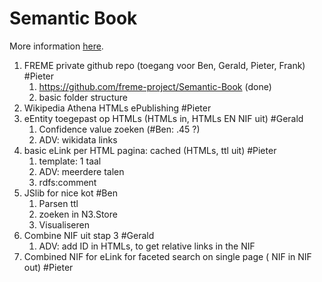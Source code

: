 # Semantic Book

More information [here](https://docs.google.com/document/d/1V9PqmbXAM1KNLfIwwRtV6De2YORC5ih-Cg-yLJYAlzM/edit#).

1. FREME private github repo (toegang voor Ben, Gerald, Pieter, Frank) #Pieter
    1. https://github.com/freme-project/Semantic-Book (done)
    2. basic folder structure
2. Wikipedia Athena HTMLs ePublishing #Pieter
3. eEntity toegepast op HTMLs (HTMLs in, HTMLs EN NIF uit) #Gerald
    1. Confidence value zoeken (#Ben: .45 ?)
    2. ADV: wikidata links
4. basic eLink per HTML pagina: cached (HTMLs, ttl uit) #Pieter
    1. template: 1 taal
    2. ADV: meerdere talen
    3. rdfs:comment
5. JSlib for nice kot #Ben
    1. Parsen ttl
    2. zoeken in N3.Store
    3. Visualiseren
6. Combine NIF uit stap 3 #Gerald
    1. ADV: add ID in HTMLs, to get relative links in the NIF
7. Combined NIF for eLink for faceted search on single page ( NIF in NIF out) #Pieter
